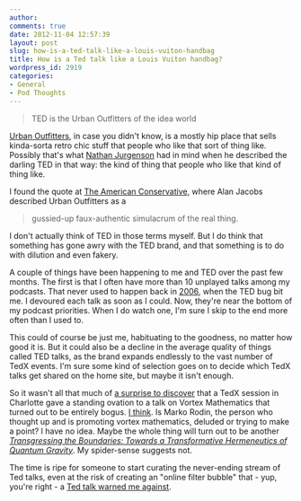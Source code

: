 ```yaml
---
author:
comments: true
date: 2012-11-04 12:57:39
layout: post
slug: how-is-a-ted-talk-like-a-louis-vuiton-handbag
title: How is a Ted talk like a Louis Vuiton handbag?
wordpress_id: 2919
categories:
- General
- Pod Thoughts
---
```


> 
  
> 
> TED is the Urban Outfitters of the idea world
> 
> 


[Urban Outfitters](http://en.wikipedia.org/wiki/Urban_Outfitters), in case you didn't know, is a mostly hip place that sells kinda-sorta retro chic stuff that people who like that sort of thing like. Possibly that's what [Nathan Jurgenson](http://storify.com/nathanjurgenson/what-s-wrong-with-ted) had in mind when he described the darling TED in that way: the kind of thing that people who like that kind of thing like. 

I found the quote at [The American Conservative](http://www.theamericanconservative.com/jacobs/nonsense-skepticism-and-ted-talks/), where Alan Jacobs described Urban Outfitters as a

> 
  
> 
> gussied-up faux-authentic simulacrum of the real thing.
> 
> 


I don't actually think of TED in those terms myself. But I do think that something has gone awry with the TED brand, and that something is to do with dilution and even fakery.

A couple of things have been happening to me and TED over the past few months. The first is that I often have more than 10 unplayed talks among my podcasts. That never used to happen back in [2006](http://jeremycherfas.net/2006/12/03/you-can-study-love/), when the TED bug bit me. I devoured each talk as soon as I could. Now, they're near the bottom of my podcast priorities. When I do watch one, I'm sure I skip to the end more often than I used to. 

This could of course be just me, habituating to the goodness, no matter how good it is. But it could also be a decline in the average quality of things called TED talks, as the brand expands endlessly to the vast number of TedX events. I'm sure some kind of selection goes on to decide which TedX talks get shared on the home site, but maybe it isn't enough.

So it wasn't all that much of [a surprise to discover](http://jdbentley.com/nonsense/) that a TedX session in Charlotte gave a standing ovation to a talk on Vortex Mathematics that turned out to be entirely bogus. [I think](http://scientopia.org/blogs/goodmath/2012/06/03/numeric-pareidolia-and-vortex-math/). Is Marko Rodin, the person who thought up and is promoting vortex mathematics, deluded or trying to make a point? I have no idea. Maybe the whole thing will turn out to be another _[Transgressing the Boundaries: Towards a Transformative Hermeneutics of Quantum Gravity](http://en.wikipedia.org/wiki/Sokal_affair)_. My spider-sense suggests not.

The time is ripe for someone to start curating the never-ending stream of Ted talks, even at the risk of creating an "online filter bubble" that - yup, you're right - a [Ted talk warned me against](http://www.ted.com/talks/eli_pariser_beware_online_filter_bubbles.html). 
